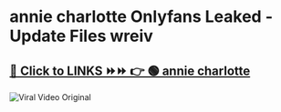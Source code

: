 
 # annie charlotte Onlyfans Leaked - Update Files wreiv

## <h2><a href="https://clipsfans.com/annie_charlotte&ref=git">🔗 Click to LINKS ⏩⏩ 👉 🟢 annie charlotte </a></h2>

<a href="https://clipsfans.com/annie_charlotte&ref=git" rel="nofollow" data-target="animated-image.originalLink"><img src="https://i.ibb.co.com/xMMVF88/686577567.gif" alt="Viral Video Original" style="max-width: 100%; display: inline-block;" data-target="animated-image.originalImage"></a>

